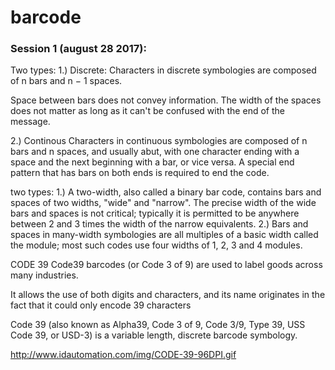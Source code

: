# barcode


### Session 1 (august 28 2017):
Two types:
1.) Discrete:
Characters in discrete symbologies are composed of n bars and n − 1 spaces. 

Space between bars does not convey information. The width of the spaces does not matter as long as it can't be confused with
the end of the message.

2.) Continous
Characters in continuous symbologies are composed of n bars and n spaces, and usually abut, with one character ending with a space and the next beginning with a bar, or vice versa. A special end pattern that has bars on both ends is required to end the code.

two types:
1.) A two-width, also called a binary bar code, contains bars and spaces of two widths, "wide" and "narrow". The precise width of the wide bars and spaces is not critical; typically it is permitted to be anywhere between 2 and 3 times the width of the narrow equivalents.
2.) Bars and spaces in many-width symbologies are all multiples of a basic width called the module; most such codes use four widths of 1, 2, 3 and 4 modules.

CODE 39
Code39 barcodes (or Code 3 of 9) are used to label goods across many industries.

It allows the use of both digits and characters, and its name originates in the fact that it could only encode 39 characters

Code 39 (also known as Alpha39, Code 3 of 9, Code 3/9, Type 39, USS Code 39, or USD-3) is a variable length, discrete barcode symbology.

http://www.idautomation.com/img/CODE-39-96DPI.gif
